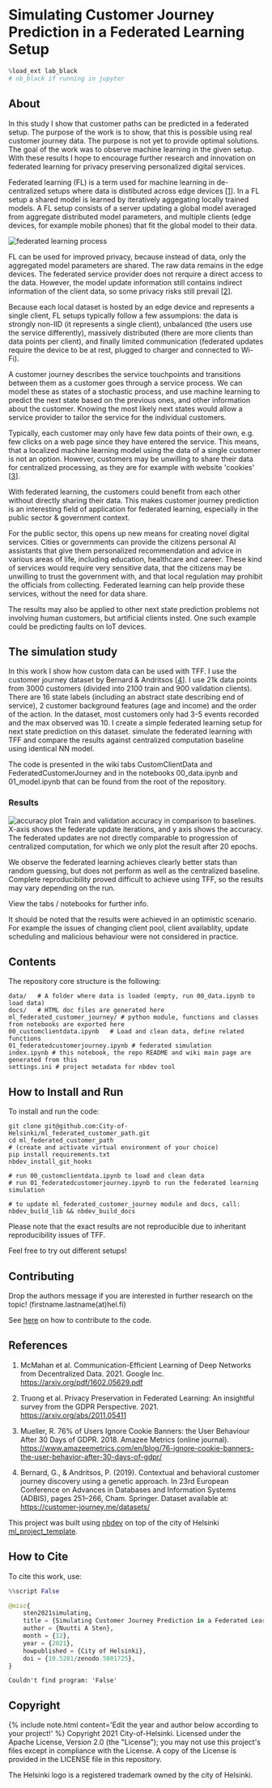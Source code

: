# Simulating Customer Journey Prediction in a Federated Learning Setup



```python
%load_ext lab_black
# nb_black if running in jupyter
```

## About

In this study I show that customer paths can be predicted in a federated setup. 
The purpose of the work is to show, that this is possible using real customer journey data.
The purpose is not yet to provide optimal solutions.
The goal of the work was to observe machine learning in the given setup.
With these results I hope to encourage further research and innovation on federated learning for privacy preserving personalized digital services.

Federated learning (FL) is a term used for machine learning in de-centralized
setups where data is distibuted across edge devices [[1](#mcmahan2016communication)].
In a FL setup a shared model is learned by iteratively aggegating locally trained models.
A FL setup consists of a server updating a global model averaged from aggregate distributed model parameters,
and multiple clients (edge devices, for example mobile phones) that fit the global model to their data. 

![federated learning process](visuals/federated_learning_process.png "Figure 1")

FL can be used for improved privacy, because instead of data,
only the aggregated model parameters are shared. The raw data remains in the edge devices.
The federated service provider does not rerquire a direct access to the data.
However, the model update information still contains indirect information of the client data, so some privacy risks still prevail [[2](#truong2021privacy)].

Because each local dataset is hosted by an edge device and represents a single client, FL setups typically follow a few assumpions:
the data is strongly non-IID (it represents a single client),
unbalanced (the users use the service differently),
massively distributed (there are more clients than data points per client), 
and finally limited communication (federated updates require the device to be at rest, plugged to charger and connected to Wi-Fi).

A customer journey describes the service touchpoints and transitions between them as a customer goes through a service process.
We can model these as states of a stochastic process, and use machine learning to predict the next state based on the previous ones, and other information about the customer.
Knowing the most likely next states would allow a service provider to tailor the service for the individual customers. 

Typically, each customer may only have few data points of their own, e.g. few clicks on a web page since they have entered the service.
This means, that a localized machine learning model using the data of a single customer is not an option.
However, customers may be unwilling to share their data for centralized processing, as they are for example with website 'cookies' [[3](#mueller2018ignore)].

With federated learning, the customers could benefit from each other without directly sharing their data.
This makes customer journey prediction is an interesting field of application for federated learning,
especially in the public sector & government context.

For the public sector, this opens up new means for creating novel digital services. 
Cities or governments can provide the citizens personal AI assistants that give them personalized recommendation and advice in various areas of life,
including education, healthcare and career.
These kind of services would require very sensitive data, that the citizens may be unwilling to trust the government with, and that local regulation may prohibit the officials from collecting.
Federated learning can help provide these services, without the need for data share.

The results may also be applied to other next state prediction problems not involving human customers,
but artificial clients insted. One such example could be predicting faults on IoT devices.

## The simulation study

In this work I show how custom data can be used with TFF. I use the customer journey dataset by Bernard & Andritsos [[4](#bernard2019customer)].
I use 21k data points from 3000 customers (divided into 2100 train and 900 validation clients). There are 16 state labels (including an abstract state describing end of service), 2 customer background features (age and income) and the order of the action.
In the dataset, most customers only had 3-5 events recorded and the max observed was 10.
I create a simple federated learning setup for next state prediction on this dataset.
simulate the federated learning with TFF and compare the results against centralized computation baseline using identical NN model.

The code is presented in the wiki tabs CustomClientData and FederatedCustomerJourney and in the notebooks 00_data.ipynb and 01_model.ipynb that can be found from the root of the repository.

### Results

![accuracy plot](results/accuracy.png "Figure 2")
Train and validation accuracy in comparison to baselines. X-axis shows the federate update iterations, and y axis shows the accuracy. The federated updates are not directly comparable to progression of centralized computation, for which we only plot the result after 20 epochs.

We observe the federated learning achieves clearly better stats than random guessing, but does not perform as well as the centralized baseline.
Complete reproducibility proved difficult to achieve using TFF, so the results may vary depending on the run.

View the tabs / notebooks for further info.

It should be noted that the results were achieved in an optimistic scenario. For example the issues of changing client pool, client availablity, update scheduling and malicious behaviour were not considered in practice.




## Contents

The repository core structure is the following:

    data/   # A folder where data is loaded (empty, run 00_data.ipynb to load data)
    docs/   # HTML doc files are generated here
    ml_federated_customer_journey/ # python module, functions and classes from notebooks are exported here
    00_customclientdata.ipynb   # Load and clean data, define related functions
    01_federatedcustomerjourney.ipynb # federated simulation
    index.ipynb # this notebook, the repo README and wiki main page are generated from this
    settings.ini # project metadata for nbdev tool


## How to Install and Run

To install and run the code:

    git clone git@github.com:City-of-Helsinki/ml_federated_customer_path.git
    cd ml_federated_customer_path
    # (create and activate virtual environment of your choice)
    pip install requirements.txt
    nbdev_install_git_hooks

    # run 00_customclientdata.ipynb to load and clean data
    # run 01_federatedcustomerjourney.ipynb to run the federated learning simulation

    # to update ml_federated_customer_journey module and docs, call:
    nbdev_build_lib && nbdev_build_docs

Please note that the exact results are not reproducible due to inheritant reproducibility issues of TFF. 

Feel free to try out different setups!


## Contributing

Drop the authors message if you are interested in further research on the topic! (firstname.lastname(at)hel.fi)

See [here](https://github.com/City-of-Helsinki/ml_federated_customer_journey/blob/master/CONTRIBUTING.md) on how to contribute to the code.


## References

1) <a id='mcmahan2016communication'></a> McMahan et al. Communication-Efficient Learning of Deep Networks from Decentralized Data. 2021. Google Inc. https://arxiv.org/pdf/1602.05629.pdf

2) <a id='truong2021privacy'></a> Truong et al. Privacy Preservation in Federated Learning: An insightful survey from the GDPR Perspective. 2021. https://arxiv.org/abs/2011.05411

3) <a id='mueller2018ignore'></a> Mueller, R. 76% of Users Ignore Cookie Banners: the User Behaviour After 30 Days of GDPR. 2018. Amazee Metrics (online journal). https://www.amazeemetrics.com/en/blog/76-ignore-cookie-banners-the-user-behavior-after-30-days-of-gdpr/

4) <a id='bernard2019contextual'> Bernard, G., & Andritsos, P. (2019). Contextual and behavioral customer journey discovery using a genetic approach. In 23rd European Conference on Advances in Databases and Information Systems (ADBIS), pages 251–266, Cham. Springer.
Dataset available at: https://customer-journey.me/datasets/

This project was built using [nbdev](https://nbdev.fast.ai/) on top of the city of Helsinki [ml_project_template](https://github.com/City-of-Helsinki/ml_project_template).

## How to Cite

To cite this work, use:

```python
%%script False

@misc{
    sten2021simulating,
    title = {Simulating Customer Journey Prediction in a Federated Learning Setup},
    author = {Nuutti A Sten},
    month = {12},
    year = {2021},
    howpublished = {City of Helsinki},
    doi = {10.5281/zenodo.5801725},
}
```

    Couldn't find program: 'False'


## Copyright
{% include note.html content='Edit the year and author below according to your project!' %}
Copyright 2021 City-of-Helsinki. Licensed under the Apache License, Version 2.0 (the "License");
you may not use this project's files except in compliance with the License.
A copy of the License is provided in the LICENSE file in this repository.

The Helsinki logo is a registered trademark owned by the city of Helsinki.
